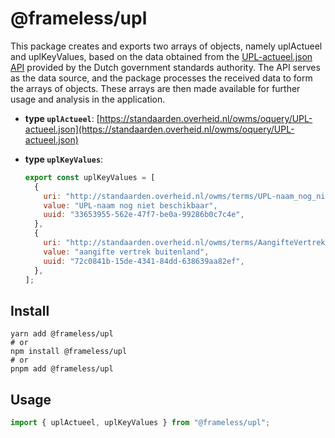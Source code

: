 # @frameless/upl

This package creates and exports two arrays of objects, namely uplActueel and uplKeyValues, based on the data obtained from the [UPL-actueel.json API](https://standaarden.overheid.nl/owms/oquery/UPL-actueel.json) provided by the Dutch government standards authority. The API serves as the data source, and the package processes the received data to form the arrays of objects. These arrays are then made available for further usage and analysis in the application.

- **type `uplActueel`**: [https://standaarden.overheid.nl/owms/oquery/UPL-actueel.json](https://standaarden.overheid.nl/owms/oquery/UPL-actueel.json)

- **type `uplKeyValues`**:

  ```js
  export const uplKeyValues = [
    {
      uri: "http://standaarden.overheid.nl/owms/terms/UPL-naam_nog_niet_beschikbaar",
      value: "UPL-naam nog niet beschikbaar",
      uuid: "33653955-562e-47f7-be0a-99286b0c7c4e",
    },
    {
      uri: "http://standaarden.overheid.nl/owms/terms/AangifteVertrekBuitenland",
      value: "aangifte vertrek buitenland",
      uuid: "72c0841b-15de-4341-84dd-638639aa82ef",
    },
  ];
  ```

## Install

```shell
yarn add @frameless/upl
# or
npm install @frameless/upl
# or
pnpm add @frameless/upl
```

## Usage

```js
import { uplActueel, uplKeyValues } from "@frameless/upl";
```
